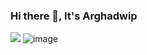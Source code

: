 ### Hi there 👋, It's Arghadwip
[<img src="https://img.shields.io/badge/Instagram-E4405F?style=for-the-badge&logo=instagram&logoColor=white"/>](https://instagram.com/sarkar_2_?igshid=YmMyMTA2M2Y=)
![image](https://github-readme-stats.vercel.app/api/top-langs/?username=arghadwip23)
<!--
**arghadwip23/arghadwip23** is a ✨ _special_ ✨ repository because its `README.md` (this file) appears on your GitHub profile.

Here are some ideas to get you started:

- 🔭 I’m currently working on ...
- 🌱 I’m currently learning ...
- 👯 I’m looking to collaborate on ...
- 🤔 I’m looking for help with ...
- 💬 Ask me about ...
- 📫 How to reach me: ...
- 😄 Pronouns: ...
- ⚡ Fun fact: ...
-->
